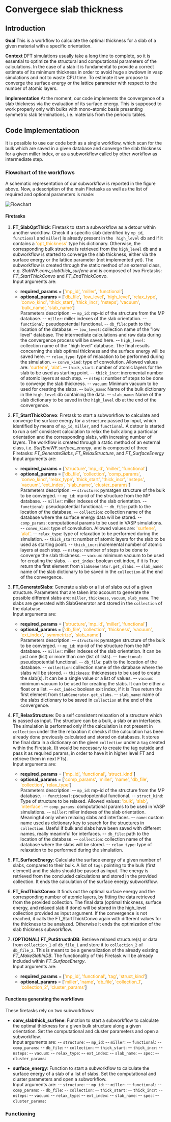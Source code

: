 # Convergece slab thickness

## Introduction

**Goal**
This is a workflow to calculate the optimal thickness for a slab of a given material with a specific orientation.

**Context**
DFT simulations usually take a long time to complete, so it is essential to optimize the structural and computational parameters of the calculations. In the case of a slab it is fundamental to provide a correct estimate of its minimum thickness in order to avoid huge slowdown in vasp simulations and not to waste CPU time.
 To estimate it we propose to converge the surface energy or the lattice parameter with respect to the number of atomic layers. 

**Implementation**
At the moment, our code implements the convergence of a slab thickness via the evaluation of its surface energy. This is supposed to work properly only with bulks with mono-atomic basis presenting symmetric slab terminations, i.e. materials from the periodic tables.

## Code Implementatioon

It is possible to use our code both as a single workflow, which scan for the bulk which are saved in a given database and converge the slab thickness for a given miller index, or as a subworkflow called by other workflow as intermediate step.

### Flowchart of the workflows

A schematic representation of our subworkflow is reported in the figure above. Now, a description of the main Firetasks as well as the list of required and optional parameters is made:

![Flowchart](file:///home/gl/Work/WORKFLOW/triboflow/docs/slab_opt_thick.png)

#### Firetasks

1. **FT_SlabOptThick**: Firetask to start a subworkflow as a detour within another workflow. Check if a specific slab (identified by `mp_id`,` functional` and `miller`) is already present in the ` high_level` db and if it contains a <span style =" color: orange ">'opt_thickness'</span> type his dictionary. Otherwise, the corresponding bulk structure is retrieved from the `high_level` db and a subworkflow is started to converge the slab thickness, either via the surface energy or the lattice parameter (not implemented yet). The subworkflow is created through the static method of an external class, e.g. *SlabWF.conv_slabthick_surfene* and is composed of two Firetasks: *FT_StartThickConvo* and *FT_EndThickConvo*.<br/>
Input arguments are:
	- **required_params** = [<span style="color:orange">'mp_id'</span>, <span style="color:orange">'miller'</span>, <span style="color:orange">'functional'</span>]
	- **optional_params** = [<span style="color:orange">'db_file'</span>, <span style="color:orange">'low_level'</span>, <span style="color:orange">'high_level'</span>, <span style="color:orange">'relax_type'</span>, <span style="color:orange">'convo_kind'</span>, <span style="color:orange">'thick_start'</span>, <span style="color:orange">'thick_incr'</span>, <span style="color:orange">'nsteps'</span>, <span style="color:orange">'vacuum'</span>, <span style="color:orange">'bulk_name'</span>, <span style="color:orange">'slab_name'</span>] <br/>
Parameters description:
-- `mp_id`: mp-id of the structure from the MP database.
-- `miller`: miller indexes of the slab orientation.
-- `functional`: pseudopotential functional.
-- `db_file`: path to the location of the database.
-- `low_level`: collection name of the "low level" database. The intermediate calculations and raw data during the convergence process will be saved here.
-- `high_level`: collection name of the "high level" database. The final results concerning the slab optimal thickness and the surface energy will be saved here.
-- `relax_type`: type of relaxation to be performed during the simulation.
-- `convo_kind`: type of convolution. Allowed values are: <span style="color:orange">'surfene'</span>, <span style="color:orange">'alat'</span>.
-- `thick_start`: number of atomic layers for the slab to be used as starting point.
-- `thick_incr`: incremental number of atomic layers at each step.
-- `nsteps`: number of steps to be done to converge the slab thickness.
-- `vacuum`: Minimum vacuum to be used for creating the slabs.
-- `bulk_name`: Name of the bulk dictionary in the `high_level` db containing the data.
-- `slab_name`: Name of the slab dictionary to be saved in the `high_level` db at the end of the convergence.

2. **FT_StartThickConvo**: Firetask to start a subworkflow to calculate and converge the surface energy for a `structure` passed by input, which identified by means of `mp_id`, `miller`, and `functional`. A detour is started to run a self consistent calculation to relax the bulk along a particular orientation and the corresponding slabs, with incresing number of layers. The workflow is created through a static method of an external class, i.e. *SurfEneWF.surface_energy*, and is composed of three Firetasks: *FT_GenerateSlabs*, *FT_RelaxStructure*, and *FT_SurfaceEnergy* <br/>
Input arguments are:
	- **required_params** = [<span style="color:orange">'structure'</span>, <span style="color:orange">'mp_id'</span>, <span style="color:orange">'miller'</span>, <span style="color:orange">'functional'</span>]
	- **optional_params** = [<span style="color:orange">'db_file'</span>, <span style="color:orange">'collection'</span>, <span style="color:orange">'comp_params'</span>, <span style="color:orange">'convo_kind'</span>, <span style="color:orange">'relax_type'</span>, <span style="color:orange">'thick_start'</span>, <span style="color:orange">'thick_incr'</span>, <span style="color:orange">'nsteps'</span>,  <span style="color:orange">'vacuum'</span>, <span style="color:orange">'ext_index'</span>, <span style="color:orange">'slab_name'</span>, <span style="color:orange">'cluster_params'</span>] <br/>
	Parameters description:
-- `structure`: pymatgen structure of the bulk to be converged.
-- `mp_id`: mp-id of the structure from the MP database.
-- `miller`: miller indexes of the slab orientation.
-- `functional`: pseudopotential functional.
-- `db_file`: path to the location of the database.
-- `collection`: collection name of the database where the surface energy data will be stored.
-- `comp_params`: computational params to be used in VASP simulations.
-- `convo_kind`: type of convolution. Allowed values are: <span style="color:orange">'surfene'</span>, <span style="color:orange">'alat'</span>.
-- `relax_type`: type of relaxation to be performed during the simulation.
-- `thick_start`: number of atomic layers for the slab to be used as starting point.
-- `thick_incr`: incremental number of atomic layers at each step.
-- `nsteps`: number of steps to be done to converge the slab thickness.
-- `vacuum`: minimum vacuum to be used for creating the slabs.
-- `ext_index`: boolean exit index, if it is True return the first element from `SlabGenerator.get_slabs`.
-- `slab_name`: name of the slab dictionary to be saved in the `collection` at the end of the convergence.

3. **FT_GenerateSlabs**: Generate a slab or a list of slabs out of a given structure. Parameters that are taken into account to generate the possible different slabs are: `miller`, `thickness`, `vacuum`, `slab_name`. The slabs are generated with SlabGenerator and stored in the `collection` of the database. <br/>
Input arguments are:
	- **required_params** = [<span style="color:orange">'structure'</span>, <span style="color:orange">'mp_id'</span>, <span style="color:orange">'miller'</span>, <span style="color:orange">'functional'</span>]
	- **optional_params** = [<span style="color:orange">'db_file'</span>, <span style="color:orange">'collection'</span>, <span style="color:orange">'thickness'</span>,  <span style="color:orange">'vacuum'</span>, <span style="color:orange">'ext_index'</span>, <span style="color:orange">'symmetrize'</span>, <span style="color:orange">'slab_name'</span>] <br/>
	Parameters description:
-- `structure`: pymatgen structure of the bulk to be converged.
-- `mp_id`: mp-id of the structure from the MP database.
-- `miller`: miller indexes of the slab orientation. It can be just one (list) or more than one (list of lists).
-- `functional`: pseudopotential functional.
-- `db_file`: path to the location of the database.
-- `collection`: collection name of the database where the slabs will be stored.
-- `thickness`: thicknesses to be used to create the slab(s). It can be a single value or a list of values.
-- `vacuum`: minimum vacuum to be used for creating the slabs. It can be either a float or a list.
-- `ext_index`: boolean exit index, if it is True return the first element from `SlabGenerator.get_slabs`.
-- `slab_name`: name of the slabs dictionary to be saved in `collection` at the end of the convergence.

4. **FT_RelaxStructure**: Do a self consistent relaxation of a structure which is passed as input. The structure can be a bulk, a slab or an interfaces. The simulation is performed only if the calculation is not present in `collection` under the the relaxation it checks if the calculation has been already done previously calculated and stored on databases. It stores the final data in a dictionary on the given `collection` under a `tag` created within the Firetask. (It would be necessary to create the tag outside and pass it as required params, in order to have it in higher level FT and retrieve them in next FTs). <br/>
Input arguments are:
	- **required_params** = [<span style="color:orange">'mp_id'</span>, <span style="color:orange">'functional'</span>, <span style="color:orange">'struct_kind'</span>]
	- **optional_params** = [<span style="color:orange">'comp_params'</span>, <span style="color:orange">'miller'</span>, <span style="color:orange">'name'</span>, <span style="color:orange">'db_file'</span>, <span style="color:orange">'collection'</span>, <span style="color:orange">'relax_type'</span>] <br/>
	Parameters description:
-- `mp_id`: mp-id of the structure from the MP database.
-- `functional`: pseudopotential functional.
-- `struct_kind`: Type of structure to be relaxed. Allowed values: <span style="color:orange">'bulk'</span>, <span style="color:orange">'slab'</span>, <span style="color:orange">'interface'</span>.
-- `comp_params`: computational params to be used in VASP simulations.
-- `miller`: miller indexes of the slab orientation. Meaningful only when relaxing slabs and interfaces.
-- `name`: custom name used as dictionary key to search for the structures in `collection`. Useful if bulk and slabs have been saved with different names, really meaninful for interfaces.
-- `db_file`: path to the location of the database.
-- `collection`: collection name of the database where the slabs will be stored.
-- `relax_type`: type of relaxation to be performed during the simulation.

5. **FT_SurfaceEnergy**: Calculate the surface energy of a given number of slabs, compared to their bulk. A list of `tags` pointing to the bulk (first element) and the slabs should be passed as input. The energy is retrieved from the concluded calculations and stored in the provided collection. It ends the calculation of the surface energy subworkflow. <br/>

6. **FT_EndThickConvo**: It finds out the optimal surface energy and the corresponding number of atomic layers, by fitting the data retrieved from the provided collection. The final data (optimal thickness, surface energy, and relaxed slab if done) will be stored in the high_level collection provided as input argument. If the convergence is not reached, it calls the FT_StartThickConvo again with different values for the thickness to be analyzed. Otherwise it ends the optimization of the slab thickness subworkflow. <br/>

7. **(OPTIONAL)** **FT_PutStructInDB**: Retrieve relaxed structure(s) or data from `collection_1` of `db_file_1` and store it to `collection_2` of `db_file_2`. This is meant to be a generalization of the already existing *FT_MakeSlabInDB*. The functionality of this Firetask will be already included within  *FT_SurfaceEnergy*. <br/>
Input arguments are:
	- **required_params** = [<span style="color:orange">'mp_id'</span>, <span style="color:orange">'functional'</span>, <span style="color:orange">'tag'</span>, <span style="color:orange">'struct_kind'</span>]
	- **optional_params** = [<span style="color:orange">'miller'</span>, <span style="color:orange">'name'</span>, <span style="color:orange">'db_file'</span>, <span style="color:orange">'collection_1'</span>, <span style="color:orange">'collection_2'</span>, <span style="color:orange">'cluster_params'</span>]

#### Functions generating the workflows

These firetasks rely on two subworkflows:
- **conv_slabthick_surfene**: Function to start a subworkflow to calculate the optimal thickness for a given bulk structure along a given orientation. Set the computational and cluster parameters and open a subworkflow. <br/>
Input arguments are:
-- `structure`:
-- `mp_id`:
-- `miller`:
-- `functional`:
-- `comp_params`:
-- `db_file`:
-- `collection`:
-- `thick_start`:
-- `thick_incr`:
-- `nsteps`:
-- `vacuum`:
-- `relax_type`:
-- `ext_index`:
-- `slab_name`:
-- `spec`:
-- `cluster_params`:

- **surface_energy**: Function to start a subworkflow to calculate the surface energy of a slab of a list of slabs. Set the computational and cluster parameters and open a subworkflow. <br/>
Input arguments are:
-- `structure`:
-- `mp_id`:
-- `miller`:
-- `functional`:
-- `comp_params`:
-- `db_file`:
-- `collection`:
-- `thick_start`:
-- `thick_incr`:
-- `nsteps`:
-- `vacuum`:
-- `relax_type`:
-- `ext_index`:
-- `slab_name`:
-- `spec`:
-- `cluster_params`:

### Functioning
